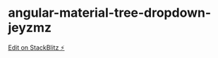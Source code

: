 # angular-material-tree-dropdown-jeyzmz

[Edit on StackBlitz ⚡️](https://stackblitz.com/edit/angular-material-tree-dropdown-jeyzmz)